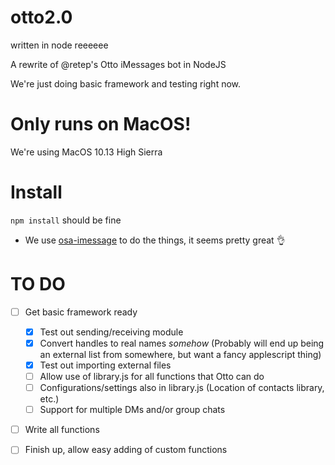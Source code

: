 # otto2.0

written in node reeeeee

A rewrite of @retep's Otto iMessages bot in NodeJS

We're just doing basic framework and testing right now.

# Only runs on MacOS!
We're using MacOS 10.13 High Sierra

# Install
`npm install` should be fine


- We use [osa-imessage](https://www.npmjs.com/package/osa-imessage) to
do the things, it seems pretty great :ok_hand:

# TO DO
- [ ] Get basic framework ready
  - [x] Test out sending/receiving module
  - [x] Convert handles to real names *somehow* (Probably will end up
  being an external list from somewhere, but want a fancy applescript
  thing)
  - [x] Test out importing external files
  - [ ] Allow use of library.js for all functions that Otto can do
  - [ ] Configurations/settings also in library.js (Location of
    contacts library, etc.)
  - [ ] Support for multiple DMs and/or group chats
- [ ] Write all functions
- [ ] Finish up, allow easy adding of custom functions

